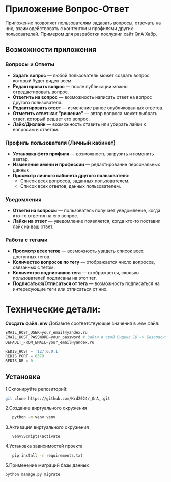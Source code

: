 # Приложение Вопрос-Ответ 

Приложение позволяет пользователям задавать вопросы, отвечать на них, взаимодействовать с контентом и профилями других пользователей. Примером для разработки послужил сайт QnA Хабр.

## Возможности приложения

### Вопросы и Ответы
- **Задать вопрос** — любой пользователь может создать вопрос, который будет виден всем.
- **Редактировать вопрос** — после публикации можно отредактировать вопрос.
- **Ответить на вопрос** — возможность написать ответ на вопрос другого пользователя.
- **Редактировать ответ** — изменение ранее опубликованных ответов.
- **Отметить ответ как "решение"** — автор вопроса может выбрать ответ, который решает его вопрос.
- **Лайк/Дизлайк** — возможность ставить или убирать лайки к вопросам и ответам.

### Профиль пользователя (Личный кабинет)
- **Установка фото профиля** — возможность загрузить и изменить аватар.
- **Изменение имени и профессии** — редактирование персональных данных.
- **Просмотр личного кабинета другого пользователя**:
  - Список всех вопросов, заданных пользователем.
  - Список всех ответов, данных пользователем.

### Уведомления
- **Ответы на вопросы** — пользователь получает уведомление, когда кто-то ответил на его вопрос.
- **Лайки на ответ** — уведомление появляется, когда кто-то поставил лайк на ваш ответ.

### Работа с тегами
- **Просмотр всех тегов** — возможность увидеть список всех доступных тегов.
- **Количество вопросов по тегу** — отображается число вопросов, связанных с тегом.
- **Количество подписчиков тега** — отображается, сколько пользователей подписаны на этот тег.
- **Подписаться/Отписаться от тега** — возможность подписаться на интересующие теги или отписаться от них.

# Технические детали:

**Сосдать файл .env**
Добавьте соответствующие значения в .env файл:
```python
EMAIL_HOST_USER=your_email@yandex.ru
EMAIL_HOST_PASSWORD=your_password # Зайти в свой Яндекс ID -> Безопасность -> Пароли приложений -> Почта -> прописать пароль для сторонних пиложений
DEFAULT_FROM_EMAIL=your_email@yandex.ru

REDIS_HOST = '127.0.0.1'
REDIS_PORT = 6379
REDIS_DB = 0
```
## Установка

1.Склонируйте репозиторий:
   ```bash
   git clone https://github.com/Krd2024/_QnA_.git
```
2.Создание виртуального окружения
```bash
   python -m venv venv
```
3.Активация виртуального окружения
```bash
   venv\Scripts\activate
```
4.Установка зависимостей проекта
```bash
   pip install -r requirements.txt
```
5.Применение миграций базы данных
```bash
python manage.py migrate
```



